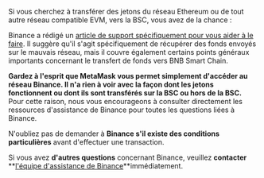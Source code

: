 Si vous cherchez à transférer des jetons du réseau Ethereum ou de tout autre réseau compatible EVM, vers la BSC, vous avez de la chance :


Binance a rédigé un [article de support spécifiquement pour vous aider à le faire](https://academy.binance.com/en/articles/how-to-recover-crypto-transferred-to-the-wrong-network-on-binance). Il suggère qu'il s'agit spécifiquement de récupérer des fonds envoyés sur le mauvais réseau, mais il couvre également certains points généraux importants concernant le transfert de fonds vers BNB Smart Chain.


**Gardez à l'esprit que MetaMask vous permet simplement d'accéder au réseau Binance. Il n'a rien à voir avec la façon dont les jetons fonctionnent ou dont ils sont transférés sur la BSC ou hors de la BSC.** Pour cette raison, nous vous encourageons à consulter directement les ressources d'assistance de Binance pour toutes les questions liées à Binance.


N'oubliez pas de demander à **Binance s'il existe des conditions particulières** avant d'effectuer une transaction.


Si vous avez **d'autres questions** concernant Binance, veuillez **contacter** **[l'équipe d'assistance de Binance](https://www.binance.com/en/support)**immédiatement.

